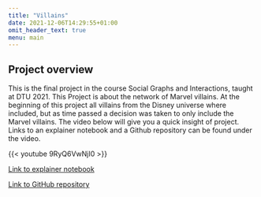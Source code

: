```yaml
---
title: "Villains"
date: 2021-12-06T14:29:55+01:00
omit_header_text: true
menu: main
---
```


## Project overview

This is the final project in the course Social Graphs and Interactions, taught at DTU 2021. This Project is about the network of Marvel villains.  At the beginning of this project all villains from the Disney universe where included, but as time passed a decision was taken to only include the Marvel villains. The video below will give you a quick insight of project. Links to an explainer notebook and a Github repository can be found under the video. 

{{< youtube 9RyQ6VwNjI0 >}}



[Link to explainer notebook](https://nbviewer.org/github/Gunnhildurkatrin/explainer_notebook/blob/main/Disney_villains_final.ipynb)

[Link to GitHub repository](https://github.com/Gunnhildurkatrin/DisneyVillains.git)